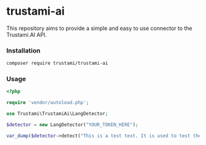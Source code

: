 # trustami-ai

This repository aims to provide a simple and easy to use connector to the Trustami.AI API.

### Installation

```bash
composer require trustami/trustami-ai
```

### Usage

```php
<?php

require 'vendor/autoload.php';

use Trustami\TrustamiAi\LangDetector;

$detector = new LangDetector("YOUR_TOKEN_HERE");

var_dump($detector->detect("This is a test text. It is used to test the Trustami.AI API.")); // string(2) "en"
```
